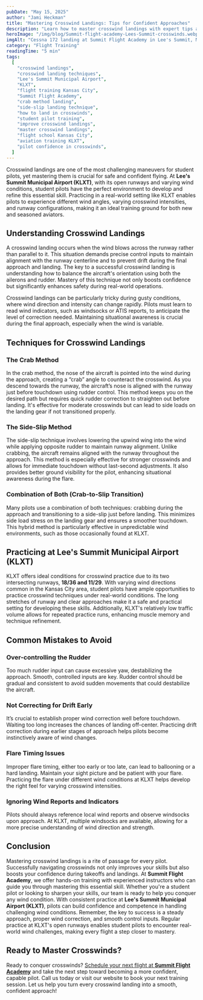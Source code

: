 ```yaml
---
pubDate: "May 15, 2025"
author: "Jami Heckman"
title: "Mastering Crosswind Landings: Tips for Confident Approaches"
description: "Learn how to master crosswind landings with expert tips and proven techniques at Lee's Summit Municipal Airport (KLXT). Discover the crab method, side-slip approach, and practice at Summit Flight Academy to build confidence and skill in challenging wind conditions. Book your next training session today!"
heroImage: "/img/blog/Summit-flight-academy-Lees-Summit-crosswinds.webp"
imgAlt: "Cessna 172 landing at Summit Flight Academy in Lee's Summit, Missouri"
category: "Flight Training"
readingTime: "5 min"
tags:
  [
    "crosswind landings",
    "crosswind landing techniques",
    "Lee's Summit Municipal Airport",
    "KLXT",
    "flight training Kansas City",
    "Summit Flight Academy",
    "crab method landing",
    "side-slip landing technique",
    "how to land in crosswinds",
    "student pilot training",
    "improve crosswind landings",
    "master crosswind landings",
    "flight school Kansas City",
    "aviation training KLXT",
    "pilot confidence in crosswinds",
  ]
---
```


Crosswind landings are one of the most challenging maneuvers for student pilots, yet mastering them is crucial for safe and confident flying. At **Lee's Summit Municipal Airport (KLXT)**, with its open runways and varying wind conditions, student pilots have the perfect environment to develop and refine this essential skill. Practicing in a real-world setting like KLXT enables pilots to experience different wind angles, varying crosswind intensities, and runway configurations, making it an ideal training ground for both new and seasoned aviators.

## Understanding Crosswind Landings

A crosswind landing occurs when the wind blows across the runway rather than parallel to it. This situation demands precise control inputs to maintain alignment with the runway centerline and to prevent drift during the final approach and landing. The key to a successful crosswind landing is understanding how to balance the aircraft's orientation using both the ailerons and rudder. Mastery of this technique not only boosts confidence but significantly enhances safety during real-world operations.

Crosswind landings can be particularly tricky during gusty conditions, where wind direction and intensity can change rapidly. Pilots must learn to read wind indicators, such as windsocks or ATIS reports, to anticipate the level of correction needed. Maintaining situational awareness is crucial during the final approach, especially when the wind is variable.

## Techniques for Crosswind Landings

### The Crab Method

In the crab method, the nose of the aircraft is pointed into the wind during the approach, creating a “crab” angle to counteract the crosswind. As you descend towards the runway, the aircraft’s nose is aligned with the runway just before touchdown using rudder control. This method keeps you on the desired path but requires quick rudder correction to straighten out before landing. It's effective for moderate crosswinds but can lead to side loads on the landing gear if not transitioned properly.

### The Side-Slip Method

The side-slip technique involves lowering the upwind wing into the wind while applying opposite rudder to maintain runway alignment. Unlike crabbing, the aircraft remains aligned with the runway throughout the approach. This method is especially effective for stronger crosswinds and allows for immediate touchdown without last-second adjustments. It also provides better ground visibility for the pilot, enhancing situational awareness during the flare.

### Combination of Both (Crab-to-Slip Transition)

Many pilots use a combination of both techniques: crabbing during the approach and transitioning to a side-slip just before landing. This minimizes side load stress on the landing gear and ensures a smoother touchdown. This hybrid method is particularly effective in unpredictable wind environments, such as those occasionally found at KLXT.

## Practicing at Lee's Summit Municipal Airport (KLXT)

KLXT offers ideal conditions for crosswind practice due to its two intersecting runways, **18/36 and 11/29**. With varying wind directions common in the Kansas City area, student pilots have ample opportunities to practice crosswind techniques under real-world conditions. The long stretches of runway and clear approaches make it a safe and practical setting for developing these skills. Additionally, KLXT's relatively low traffic volume allows for repeated practice runs, enhancing muscle memory and technique refinement.

## Common Mistakes to Avoid

### Over-controlling the Rudder

Too much rudder input can cause excessive yaw, destabilizing the approach. Smooth, controlled inputs are key. Rudder control should be gradual and consistent to avoid sudden movements that could destabilize the aircraft.

### Not Correcting for Drift Early

It’s crucial to establish proper wind correction well before touchdown. Waiting too long increases the chances of landing off-center. Practicing drift correction during earlier stages of approach helps pilots become instinctively aware of wind changes.

### Flare Timing Issues

Improper flare timing, either too early or too late, can lead to ballooning or a hard landing. Maintain your sight picture and be patient with your flare. Practicing the flare under different wind conditions at KLXT helps develop the right feel for varying crosswind intensities.

### Ignoring Wind Reports and Indicators

Pilots should always reference local wind reports and observe windsocks upon approach. At KLXT, multiple windsocks are available, allowing for a more precise understanding of wind direction and strength.

## Conclusion

Mastering crosswind landings is a rite of passage for every pilot. Successfully navigating crosswinds not only improves your skills but also boosts your confidence during takeoffs and landings. At **Summit Flight Academy**, we offer hands-on training with experienced instructors who can guide you through mastering this essential skill. Whether you're a student pilot or looking to sharpen your skills, our team is ready to help you conquer any wind condition. With consistent practice at **Lee's Summit Municipal Airport (KLXT)**, pilots can build confidence and competence in handling challenging wind conditions. Remember, the key to success is a steady approach, proper wind correction, and smooth control inputs. Regular practice at KLXT's open runways enables student pilots to encounter real-world wind challenges, making every flight a step closer to mastery.

## Ready to Master Crosswinds?

Ready to conquer crosswinds? [Schedule your next flight at **Summit Flight Academy**](https://www.flightcircle.com/shop/325431594e72/4000002368) and take the next step toward becoming a more confident, capable pilot. Call us today or visit our website to book your next training session. Let us help you turn every crosswind landing into a smooth, confident approach!
